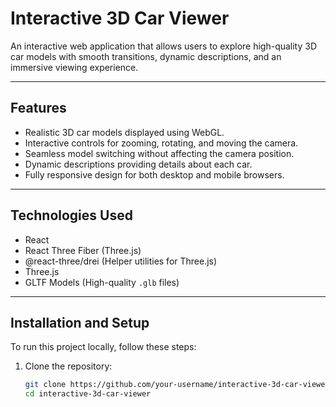 # Interactive 3D Car Viewer

An interactive web application that allows users to explore high-quality 3D car models with smooth transitions, dynamic descriptions, and an immersive viewing experience.

---

## Features

- Realistic 3D car models displayed using WebGL.
- Interactive controls for zooming, rotating, and moving the camera.
- Seamless model switching without affecting the camera position.
- Dynamic descriptions providing details about each car.
- Fully responsive design for both desktop and mobile browsers.

---

## Technologies Used

- React
- React Three Fiber (Three.js)
- @react-three/drei (Helper utilities for Three.js)
- Three.js
- GLTF Models (High-quality `.glb` files)

---

## Installation and Setup

To run this project locally, follow these steps:

1. Clone the repository:
   ```sh
   git clone https://github.com/your-username/interactive-3d-car-viewer.git
   cd interactive-3d-car-viewer
